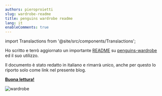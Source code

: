```yaml
---
authors: pieroproietti
slug: wardrobe-readme
title: penguins wardrobe readme
lang: it
enableComments: true
---
```

import Translactions from '@site/src/components/Translactions';

<Translactions />

Ho scritto e terrò aggiornato un importante [README](https://github.com/pieroproietti/penguins-wardrobe/tree/main/DOCUMENTATION#penguins-wardrobe) su [penguins-wardrobe](https://github.com/pieroproietti/penguins-wardrobe) ed il suo utilizzo. 

Il documento è stato redatto in italiano e rimarrà unico, anche per questo lo riporto solo come link nel presente blog.

**[Buona lettura!](https://github.com/pieroproietti/penguins-wardrobe/tree/main/DOCUMENTATION#penguins-wardrobe)**


![wardrobe](https://github.com/pieroproietti/penguins-wardrobe/raw/main/DOCUMENTATION/images/wardrobe/51616859915_5f8eaabfa4_w.jpg)

